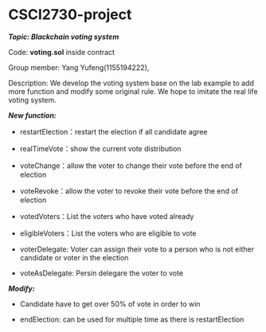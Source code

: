 # CSCI2730-project

**_Topic: Blackchain voting system_**

Code: **voting.sol** inside contract

Group member: Yang Yufeng(1155194222), 

Description: We develop the voting system base on the lab example to add more function and modify some original rule. We hope to imitate the real life voting system. 

**_New function:_**<br/> 

- restartElection：restart the election if all candidate agree

- realTimeVote：show the current vote distribution

- voteChange：allow the voter to change their vote before the end of election

- voteRevoke：allow the voter to revoke their vote before the end of election

- votedVoters：List the voters who have voted already

- eligibleVoters：List the voters who are eligible to vote

- voterDelegate: Voter can assign their vote to a person who is not either candidate or voter in the election

- voteAsDelegate: Persin delegare the voter to vote

**_Modify:_**

-  Candidate have to get over 50% of vote in order to win 

- endElection: can be used for multiple time as there is restartElection
